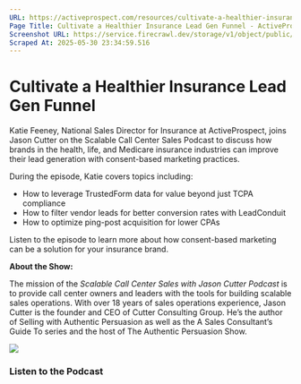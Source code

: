 ```yaml
---
URL: https://activeprospect.com/resources/cultivate-a-healthier-insurance-lead-gen-funnel/?utm_medium=Email&utm_source=Website&utm_campaign=AP-Email-InsideCBM-Mar
Page Title: Cultivate a Healthier Insurance Lead Gen Funnel - ActiveProspect
Screenshot URL: https://service.firecrawl.dev/storage/v1/object/public/media/screenshot-3baf1a4f-7d47-4ae8-8ed9-7d11f90ffa3f.png
Scraped At: 2025-05-30 23:34:59.516
---
```

# Cultivate a Healthier Insurance Lead Gen Funnel

Katie Feeney, National Sales Director for Insurance at ActiveProspect, joins Jason Cutter on the Scalable Call Center Sales Podcast to discuss how brands in the health, life, and Medicare insurance industries can improve their lead generation with consent-based marketing practices.

During the episode, Katie covers topics including:

- How to leverage TrustedForm data for value beyond just TCPA compliance
- How to filter vendor leads for better conversion rates with LeadConduit
- How to optimize ping-post acquisition for lower CPAs

Listen to the episode to learn more about how consent-based marketing can be a solution for your insurance brand.

**About the Show:**

The mission of the _Scalable Call Center Sales with Jason Cutter Podcast_ is to provide call center owners and leaders with the tools for building scalable sales operations. With over 18 years of sales operations experience, Jason Cutter is the founder and CEO of Cutter Consulting Group. He’s the author of Selling with Authentic Persuasion as well as the A Sales Consultant’s Guide To series and the host of The Authentic Persuasion Show.

![](https://activeprospect.com/wp-content/uploads/2021/10/Podcast_Katie.jpg)

### Listen to the Podcast

